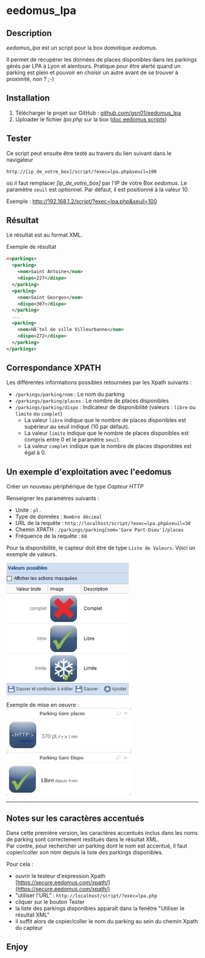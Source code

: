 # eedomus_lpa
## Description
*eedomus_lpa* est un script pour la box domotique *eedomus*.

Il permet de récupérer les données de places disponibles dans les parkings gérés par LPA à Lyon et alentours.
Pratique pour être alerté quand un parking est plein et pouvoir en choisir un autre avant de se trouver à proximité, non ? ;-)


## Installation
1. Télécharger le projet sur GitHub : [github.com/gsn01/eedomus_lpa](https://github.com/gsn01/eedomus_lpa/archive/master.zip)
1. Uploader le fichier *lpa.php* sur la box ([doc eedomus scripts](http://doc.eedomus.com/view/Scripts#Script_HTTP_sur_la_box_eedomus))

## Tester
Ce script peut ensuite être testé au travers du lien suivant dans le navigateur

	http://[ip_de_votre_box]/script/?exec=lpa.php&seuil=100

où il faut remplacer *[ip_de_votre_box]* par l'IP de votre Box *eedomus*. Le paramètre ```seuil``` est optionnel. Par défaut, il est positionné à la valeur 10.

Exemple :	http://192.168.1.2/script/?exec=lpa.php&seuil=100

## Résultat
Le résultat est au format XML.

Exemple de résultat
```xml
<<parkings>
  <parking>
    <nom>Saint Antoine</nom>
    <dispo>227</dispo>
  </parking>
  <parking>
    <nom>Saint Georges</nom>
    <dispo>307</dispo>
  </parking>
  ...
  <parking>
    <nom>HÃ´tel de ville Villeurbanne</nom>
    <dispo>272</dispo>
  </parking>
</parkings>
```

## Correspondance XPATH

Les différentes informations possibles retournées par les Xpath suivants :

- ```/parkings/parking/nom``` : Le nom du parking
- ```/parkings/parking/places``` : Le nombre de places disponibles
- ```/parkings/parking/dispo``` : Indicateur de disponibilité (valeurs : ```libre``` ou ```limite``` ou ```complet```)
	* 	La valeur ```libre``` indique que le nombre de places disponibles est supérieur au seuil indiqué (10 par défaut).
	* 	La valeur ```limite``` indique que le nombre de places disponibles est compris entre 0 et le paramètre ```seuil```.
	* 	La valeur ```complet``` indique que le nombre de places disponibles est égal à 0.

## Un exemple d'exploitation avec l'eedomus

Créer un nouveau périphérique de type *Capteur HTTP*

Renseigner les paramètres suivants :

- Unité : ```pl.```
- Type de données : ```Nombre décimal```
- URL de la requête : ```http://localhost/script/?exec=lpa.php&seuil=30```
- Chemin XPATH : ```/parkings/parking[nom='Gare Part-Dieu']/places```
- Fréquence de la requête : ```60```

Pour la disponibilité, le capteur doit être de type ```Liste de Valeurs```. Voici un exemple de valeurs.

![valeurs](valeurs.png "Valeurs")<br/>

Exemple de mise en oeuvre :
![places](places.png "Places") ![dispo](dispo.png "dispo")

---
## Notes sur les caractères accentués

Dans cette première version, les caractères accentués inclus dans les noms de parking sont correctement restitués dans le résultat XML. <br>
Par contre, pour rechercher un parking dont le nom est accentué, il faut copier/coller son nom depuis la liste des parkings disponibles.

Pour cela :
- ouvrir le testeur d'expression Xpath [https://secure.eedomus.com/xpath/](https://secure.eedomus.com/xpath/)
- "utiliser l'URL" : ```http://localhost/script/?exec=lpa.php```
- cliquer sur le bouton Tester
- la liste des parkings disponibles apparaît dans la fenêtre "Utiliser le résultat XML"
- il suffit alors de copier/coller le nom du parking au sein du chemin Xpath du capteur

## Enjoy
